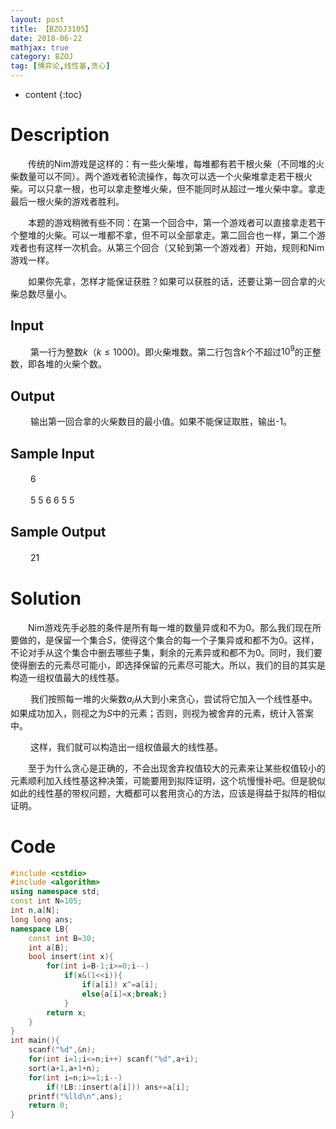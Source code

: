 ```yaml
---
layout: post
title: 【BZOJ3105】
date: 2018-06-22
mathjax: true
category: BZOJ
tag: [博弈论,线性基,贪心]
---
```

* content
{:toc}
# Description

　　传统的Nim游戏是这样的：有一些火柴堆，每堆都有若干根火柴（不同堆的火柴数量可以不同）。两个游戏者轮流操作，每次可以选一个火柴堆拿走若干根火柴。可以只拿一根，也可以拿走整堆火柴，但不能同时从超过一堆火柴中拿。拿走最后一根火柴的游戏者胜利。

​	　　本题的游戏稍微有些不同：在第一个回合中，第一个游戏者可以直接拿走若干个整堆的火柴。可以一堆都不拿，但不可以全部拿走。第二回合也一样，第二个游戏者也有这样一次机会。从第三个回合（又轮到第一个游戏者）开始，规则和Nim游戏一样。

​	　　如果你先拿，怎样才能保证获胜？如果可以获胜的话，还要让第一回合拿的火柴总数尽量小。



## Input

​	　　第一行为整数$k（k\le1000)$。即火柴堆数。第二行包含$k$个不超过$10^9$的正整数，即各堆的火柴个数。 

## Output

​	　　输出第一回合拿的火柴数目的最小值。如果不能保证取胜，输出-1。 

## Sample Input 

​	　　6  

​	　　5 5 6 6 5 5  

## Sample Output

​	　　21



# Solution

​	　　Nim游戏先手必胜的条件是所有每一堆的数量异或和不为0。那么我们现在所要做的，是保留一个集合$S$，使得这个集合的每一个子集异或和都不为0。这样，不论对手从这个集合中删去哪些子集，剩余的元素异或和都不为0。同时，我们要使得删去的元素尽可能小，即选择保留的元素尽可能大。所以，我们的目的其实是构造一组权值最大的线性基。

​	　　我们按照每一堆的火柴数$a_i$从大到小来贪心，尝试将它加入一个线性基中。如果成功加入，则视之为$S$中的元素；否则，则视为被舍弃的元素，统计入答案中。

​	　　这样，我们就可以构造出一组权值最大的线性基。

​	　　至于为什么贪心是正确的，不会出现舍弃权值较大的元素来让某些权值较小的元素顺利加入线性基这种决策，可能要用到拟阵证明，这个坑慢慢补吧。但是貌似如此的线性基的带权问题，大概都可以套用贪心的方法，应该是得益于拟阵的相似证明。



# Code

```c++
#include <cstdio>
#include <algorithm>
using namespace std;
const int N=105;
int	n,a[N];	
long long ans;
namespace LB{
	const int B=30;
	int a[B];
	bool insert(int x){
		for(int i=B-1;i>=0;i--)
			if(x&(1<<i)){
				if(a[i]) x^=a[i];
				else{a[i]=x;break;}
			}
		return x;
	}
}
int main(){
	scanf("%d",&n);
	for(int i=1;i<=n;i++) scanf("%d",a+i);
	sort(a+1,a+1+n);
	for(int i=n;i>=1;i--)
		if(!LB::insert(a[i])) ans+=a[i];
	printf("%lld\n",ans);
	return 0;
}
```

